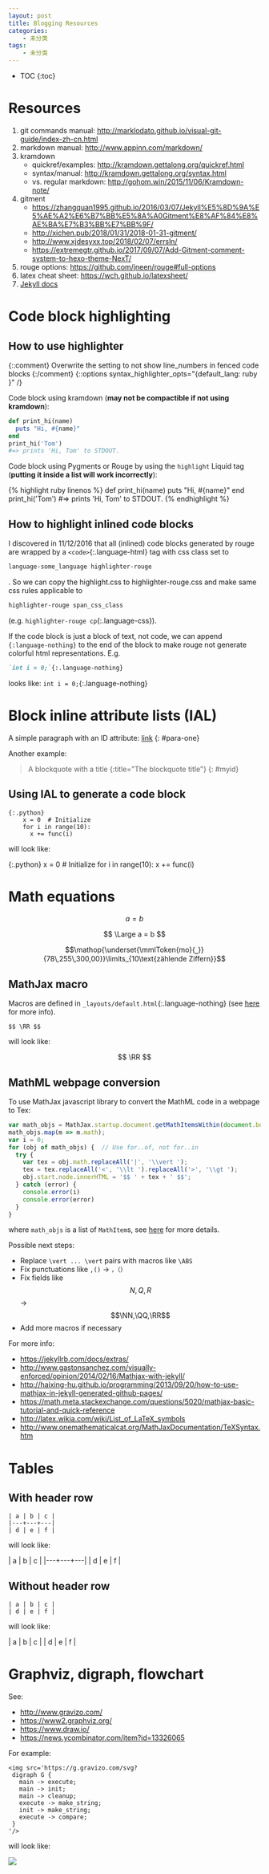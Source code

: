 ```yaml
---
layout: post
title: Blogging Resources
categories:
    - 未分类
tags:
    - 未分类
---
```


* TOC
{:toc}

# Resources
1. git commands manual: <http://marklodato.github.io/visual-git-guide/index-zh-cn.html>
1. markdown manual: <http://www.appinn.com/markdown/>
1. kramdown
   - quickref/examples: <http://kramdown.gettalong.org/quickref.html>
   - syntax/manual: <http://kramdown.gettalong.org/syntax.html>
   - vs. regular markdown: <http://gohom.win/2015/11/06/Kramdown-note/>
1. gitment
   - <https://zhangquan1995.github.io/2016/03/07/Jekyll%E5%8D%9A%E5%AE%A2%E6%B7%BB%E5%8A%A0Gitment%E8%AF%84%E8%AE%BA%E7%B3%BB%E7%BB%9F/>
   - <http://xichen.pub/2018/01/31/2018-01-31-gitment/>
   - <http://www.xjdesyxx.top/2018/02/07/errsln/>
   - <https://extremegtr.github.io/2017/09/07/Add-Gitment-comment-system-to-hexo-theme-NexT/>
1. rouge options: <https://github.com/jneen/rouge#full-options>
1. latex cheat sheet: <https://wch.github.io/latexsheet/>
1. [Jekyll docs][jekyll-docs]

# Code block highlighting

## How to use highlighter
{::comment}
Overwrite the setting to not show line_numbers in fenced code blocks
{:/comment}
{::options syntax_highlighter_opts="{default_lang: ruby \}" /}

Code block using kramdown (**may not be compactible if not using kramdown**):

~~~ruby
def print_hi(name)
  puts "Hi, #{name}"
end
print_hi('Tom')
#=> prints 'Hi, Tom' to STDOUT.
~~~

Code block using Pygments or Rouge by using the `highlight` Liquid tag
(**putting it inside a list will work incorrectly**):

{% highlight ruby linenos %}
def print_hi(name)
  puts "Hi, #{name}"
end
print_hi('Tom')
#=> prints 'Hi, Tom' to STDOUT.
{% endhighlight %}

## How to highlight inlined code blocks

I discovered in 11/12/2016 that all (inlined) code blocks generated by rouge are
wrapped by a `<code>`{:.language-html} tag with css class set to
```css
language-some_language highlighter-rouge
```
. So we can copy the highlight.css to highlighter-rouge.css and make same css
rules applicable to
```css
highlighter-rouge span_css_class
```
(e.g. `highlighter-rouge cp`{:.language-css}).

If the code block is just a block of text, not code, we can append
`{:language-nothing}` to the end of the block to make rouge not generate
colorful html representations. E.g.
```markdown
`int i = 0;`{:.language-nothing}
```
looks like: `int i = 0;`{:.language-nothing}

# Block inline attribute lists (IAL)

A simple paragraph with an ID attribute: [link](#para-one)
{: #para-one}

Another example:

> A blockquote with a title
{:title="The blockquote title"}
{: #myid}

## Using IAL to generate a code block

```
{:.python}
    x = 0  # Initialize
    for i in range(10):
      x += func(i)
```

will look like:

{:.python}
    x = 0  # Initialize
    for i in range(10):
      x += func(i)

# Math equations

$$ a = b $$

$$ \Large a = b $$

$$\mathop{\underset{\mmlToken{mo}{⎵}}{78\,255\,300,00}}\limits_{10\text{zählende Ziffern}}$$

## MathJax macro

Macros are defined in `_layouts/default.html`{:.language-nothing} (see [here](https://docs.mathjax.org/en/latest/input/tex/macros.html) for more info).

```
$$ \RR $$
```

will look like:

$$ \RR $$

## MathML webpage conversion

To use MathJax javascript library to convert the MathML code in a webpage to Tex:

```javascript
var math_objs = MathJax.startup.document.getMathItemsWithin(document.body);
math_objs.map(m => m.math);
var i = 0;
for (obj of math_objs) {  // Use for..of, not for..in
  try {
    var tex = obj.math.replaceAll('|', '\\vert ');
    tex = tex.replaceAll('<', '\\lt ').replaceAll('>', '\\gt ');
    obj.start.node.innerHTML = '$$ ' + tex + ' $$';
  } catch (error) {
    console.error(i)
    console.error(error)
  }
}
```

where `math_objs` is a list of `MathItem`s, see [here](https://github.com/mathjax/MathJax-src/blob/a5ae9485cb7441fdd5ea59645cfbd1c12b7d53e1/ts/core/MathItem.ts) for more details.

Possible next steps:

- Replace `\vert ... \vert` pairs with macros like `\ABS`
- Fix punctuations like `,()` -> `，（）`
- Fix fields like $$N,Q,R$$ -> $$\NN,\QQ,\RR$$
- Add more macros if necessary

For more info:
- <https://jekyllrb.com/docs/extras/>
- <http://www.gastonsanchez.com/visually-enforced/opinion/2014/02/16/Mathjax-with-jekyll/>
- <http://haixing-hu.github.io/programming/2013/09/20/how-to-use-mathjax-in-jekyll-generated-github-pages/>
- <https://math.meta.stackexchange.com/questions/5020/mathjax-basic-tutorial-and-quick-reference>
- <http://latex.wikia.com/wiki/List_of_LaTeX_symbols>
- <http://www.onemathematicalcat.org/MathJaxDocumentation/TeXSyntax.htm>

# Tables

## With header row

```
| a | b | c |
|---+---+---|
| d | e | f |
```

will look like:

| a | b | c |
|---+---+---|
| d | e | f |

## Without header row

```
| a | b | c |
| d | e | f |
```

will look like:

| a | b | c |
| d | e | f |

# Graphviz, digraph, flowchart

See:

- <http://www.gravizo.com/>
- <https://www2.graphviz.org/>
- <https://www.draw.io/>
- <https://news.ycombinator.com/item?id=13326065>

For example:

```
<img src='https://g.gravizo.com/svg?
 digraph G {
   main -> execute;
   main -> init;
   main -> cleanup;
   execute -> make_string;
   init -> make_string;
   execute -> compare;
 }
'/>
```

will look like:

<img src='https://g.gravizo.com/svg?
 digraph G {
   main -> execute;
   main -> init;
   main -> cleanup;
   execute -> make_string;
   init -> make_string;
   execute -> compare;
 }
'/>

[jekyll-docs]: http://jekyllrb.com/docs/home
